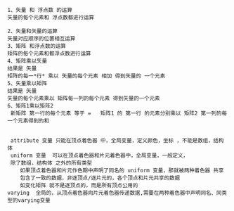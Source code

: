 
    1、矢量 和 浮点数 的运算
    矢量的每个元素和 浮点数都进行运算

    2、矢量和矢量的运算
    矢量对应顺序的位置相互运算
    3、矩阵 和浮点数的运算
    矩阵的每个元素和都浮点数进行运算
    4、矩阵乘以矢量
    结果是 矢量
    矩阵的每一*行* 乘以 矢量的每个元素 相加 得到矢量的 一个元素
    5、矢量乘以矩阵
    结果是 矢量
    矢量的每个元素乘以 矩阵每一列的每个元素 得到矢量的一个元素
    6、矩阵1乘以矩阵2
     新矩阵 第一行的每个元素 等于 =   矩阵1 的 第一行 的元素分别乘以 矩阵2 第一列的每一个元素得到的和


     attribute 变量 只能在顶点着色器 中，全局变量，定义颜色，坐标 ，不能是数组，结构体
     uniform 变量  可以在顶点着色器和片元着色器中，全局变量，一般定义，
     除了数组，结构体 之外的所有类型
        如果顶点着色器和片元作色期中声明了同名的 uniform 变量，那就被两种着色器 共享
        包含了一致的数据，非逐顶点/逐片元的，各个顶点和片元共享的数据
        如变化矩阵 就不是逐顶点的，而是所有顶点公用的
    varying  全局的，从顶点着色器向片元着色器传递数据,需要在两种着色器中声明同名、同类型的varying变量
